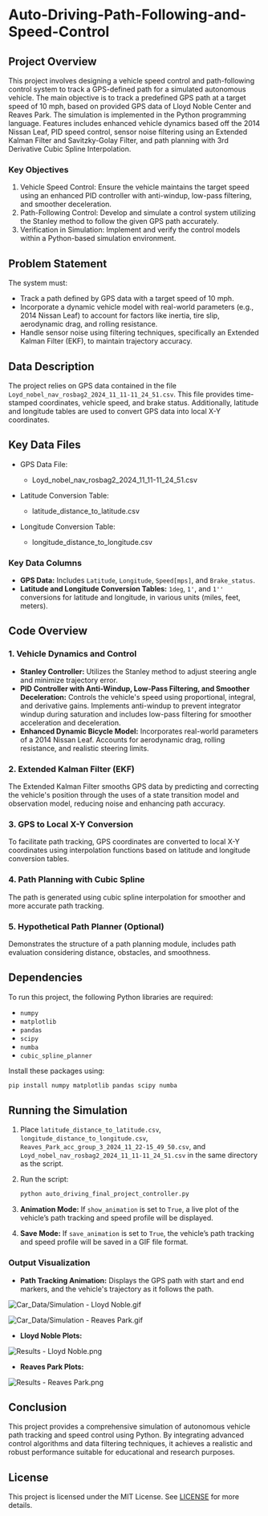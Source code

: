 # Auto-Driving-Path-Following-and-Speed-Control

## Project Overview

This project involves designing a vehicle speed control and path-following control system to track a GPS-defined path for a simulated autonomous vehicle. The main objective is to track a predefined GPS path at a target speed of 10 mph, based on provided GPS data of Lloyd Noble Center and Reaves Park. The simulation is implemented in the Python programming language. Features includes enhanced vehicle dynamics based off the 2014 Nissan Leaf, PID speed control, sensor noise filtering using an Extended Kalman Filter and Savitzky-Golay Filter, and path planning with 3rd Derivative Cubic Spline Interpolation.

### Key Objectives
1. Vehicle Speed Control: Ensure the vehicle maintains the target speed using an enhanced PID controller with anti-windup, low-pass filtering, and smoother deceleration.
2. Path-Following Control: Develop and simulate a control system utilizing the Stanley method to follow the given GPS path accurately.
3. Verification in Simulation: Implement and verify the control models within a Python-based simulation environment.

## Problem Statement

The system must:
- Track a path defined by GPS data with a target speed of 10 mph.
- Incorporate a dynamic vehicle model with real-world parameters (e.g., 2014 Nissan Leaf) to account for factors like inertia, tire slip, aerodynamic drag, and rolling resistance.
- Handle sensor noise using filtering techniques, specifically an Extended Kalman Filter (EKF), to maintain trajectory accuracy.

## Data Description

The project relies on GPS data contained in the file `Loyd_nobel_nav_rosbag2_2024_11_11-11_24_51.csv`. This file provides time-stamped coordinates, vehicle speed, and brake status. Additionally, latitude and longitude tables are used to convert GPS data into local X-Y coordinates.

## Key Data Files

- GPS Data File:
  - Loyd_nobel_nav_rosbag2_2024_11_11-11_24_51.csv

- Latitude Conversion Table:
  - latitude_distance_to_latitude.csv

- Longitude Conversion Table:
  - longitude_distance_to_longitude.csv

### Key Data Columns
- **GPS Data:** Includes `Latitude`, `Longitude`, `Speed[mps]`, and `Brake_status`.
- **Latitude and Longitude Conversion Tables:** `1deg`, `1'`, and `1''` conversions for latitude and longitude, in various units (miles, feet, meters).

## Code Overview

### 1. Vehicle Dynamics and Control
- **Stanley Controller:** Utilizes the Stanley method to adjust steering angle and minimize trajectory error.
- **PID Controller with Anti-Windup, Low-Pass Filtering, and Smoother Deceleration:** Controls the vehicle's speed using proportional, integral, and derivative gains. Implements anti-windup to prevent integrator windup during saturation and includes low-pass filtering for smoother acceleration and deceleration.
- **Enhanced Dynamic Bicycle Model:** Incorporates real-world parameters of a 2014 Nissan Leaf. Accounts for aerodynamic drag, rolling resistance, and realistic steering limits.

### 2. Extended Kalman Filter (EKF)
The Extended Kalman Filter smooths GPS data by predicting and correcting the vehicle's position through the uses of a state transition model and observation model, reducing noise and enhancing path accuracy.

### 3. GPS to Local X-Y Conversion
To facilitate path tracking, GPS coordinates are converted to local X-Y coordinates using interpolation functions based on latitude and longitude conversion tables.

### 4. Path Planning with Cubic Spline
The path is generated using cubic spline interpolation for smoother and more accurate path tracking.

### 5. Hypothetical Path Planner (Optional)
Demonstrates the structure of a path planning module, includes path evaluation considering distance, obstacles, and smoothness.

## Dependencies

To run this project, the following Python libraries are required:

- `numpy`
- `matplotlib`
- `pandas`
- `scipy`
- `numba`
- `cubic_spline_planner`

Install these packages using:
```bash
pip install numpy matplotlib pandas scipy numba
```

## Running the Simulation

1. Place `latitude_distance_to_latitude.csv`, `longitude_distance_to_longitude.csv`, `Reaves_Park_acc_group_3_2024_11_22-15_49_50.csv`, and `Loyd_nobel_nav_rosbag2_2024_11_11-11_24_51.csv` in the same directory as the script.
2. Run the script:
    ```bash
    python auto_driving_final_project_controller.py
    ```
3. **Animation Mode:** If `show_animation` is set to `True`, a live plot of the vehicle’s path tracking and speed profile will be displayed.

4. **Save Mode:** If `save_animation` is set to `True`, the vehicle’s path tracking and speed profile will be saved in a GIF file format.

### Output Visualization
- **Path Tracking Animation:** Displays the GPS path with start and end markers, and the vehicle's trajectory as it follows the path.

![Car_Data/Simulation - Lloyd Noble.gif](https://github.com/Keeby-Astro/Auto-Driving-Path-Following-and-Speed-Control/blob/main/Car_Data/Simulation%20-%20Lloyd%20Noble.gif)

![Car_Data/Simulation - Reaves Park.gif](https://github.com/Keeby-Astro/Auto-Driving-Path-Following-and-Speed-Control/blob/main/Car_Data/Simulation%20-%20Reaves%20Park.gif)

- **Lloyd Noble Plots:**

![Results - Lloyd Noble.png](https://github.com/Keeby-Astro/Auto-Driving-Path-Following-and-Speed-Control/blob/main/Car_Data/Results%20-%20Lloyd%20Noble.png)

- **Reaves Park Plots:**

![Results - Reaves Park.png](https://github.com/Keeby-Astro/Auto-Driving-Path-Following-and-Speed-Control/blob/main/Car_Data/Results%20-%20Reaves%20Park.png)

## Conclusion

This project provides a comprehensive simulation of autonomous vehicle path tracking and speed control using Python. By integrating advanced control algorithms and data filtering techniques, it achieves a realistic and robust performance suitable for educational and research purposes.

## License

This project is licensed under the MIT License. See [LICENSE](LICENSE) for more details.

